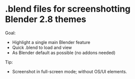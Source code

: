 # .blend files for screenshotting Blender 2.8 themes

Goal:
* Highlight a single main Blender feature
* Quick .blend to load and view
* As Blender default as possible (no addons needed)

Tip:
* Screenshot in full-screen mode; without OS/UI elements.
